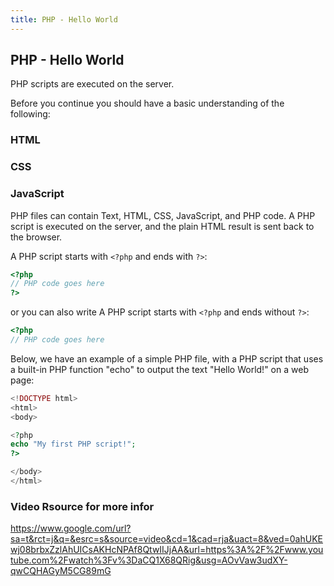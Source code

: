 ```yaml
---
title: PHP - Hello World
---
```

## PHP - Hello World

PHP scripts are executed on the server.

Before you continue you should have a basic understanding of the following:

### HTML
### CSS
### JavaScript
PHP files can contain Text, HTML, CSS, JavaScript, and PHP code.
A PHP script is executed on the server, and the plain HTML result is sent back to the browser.

A PHP script starts with `<?php` and ends with `?>`:
```php
<?php
// PHP code goes here
?>
```
or 
you can also write A PHP script starts with `<?php` and ends without `?>`:
```php
<?php
// PHP code goes here
```


Below, we have an example of a simple PHP file, with a PHP script that uses a built-in PHP function "echo" to output the text "Hello World!" on a web page:

```php
<!DOCTYPE html>
<html>
<body>

<?php
echo "My first PHP script!";
?>

</body>
</html>
```

### Video Rsource for more infor
https://www.google.com/url?sa=t&rct=j&q=&esrc=s&source=video&cd=1&cad=rja&uact=8&ved=0ahUKEwj08brbxZzlAhUICsAKHcNPAf8QtwIIJjAA&url=https%3A%2F%2Fwww.youtube.com%2Fwatch%3Fv%3DaCQ1X68QRig&usg=AOvVaw3udXY-qwCQHAGyM5CG89mG
